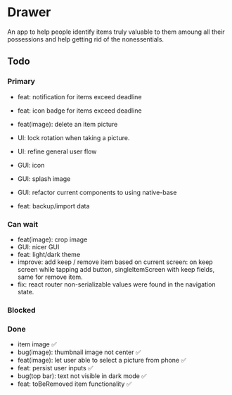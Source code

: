 # Drawer

An app to help people identify items truly valuable to them amoung all their possessions and help getting rid of the nonessentials.

## Todo

### Primary

- feat: notification for items exceed deadline
- feat: icon badge for items exceed deadline

- feat(image): delete an item picture

- UI: lock rotation when taking a picture.
- UI: refine general user flow
- GUI: icon
- GUI: splash image
- GUI: refactor current components to using native-base

- feat: backup/import data

### Can wait

- feat(image): crop image
- GUI: nicer GUI
- feat: light/dark theme
- improve: add keep / remove item based on current screen: on keep screen while tapping add button, singleItemScreen with keep fields, same for remove item.
- fix: react router non-serializable values were found in the navigation state.

### Blocked

### Done

- item image ✅
- bug(image): thumbnail image not center ✅
- feat(image): let user able to select a picture from phone ✅
- feat: persist user inputs ✅
- bug(top bar): text not visible in dark mode ✅
- feat: toBeRemoved item functionality ✅

